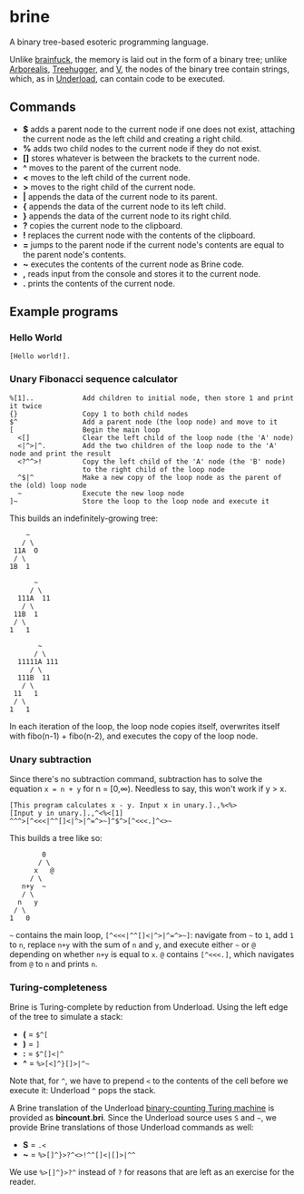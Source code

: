 # brine

A binary tree-based esoteric programming language. 

Unlike [brainfuck](http://esolangs.org/wiki/Brainfuck), the memory is laid out in the form of a binary tree; unlike [Arborealis](http://esolangs.org/wiki/Arborealis), [Treehugger](http://esolangs.org/wiki/Treehugger), and [V](http://esolangs.org/wiki/V), the nodes of the binary tree contain strings, which, as in [Underload](http://esolangs.org/wiki/Underload), can contain code to be executed.

## Commands

* **$** adds a parent node to the current node if one does not exist, attaching the current node as the left child and creating a right child.
* **%** adds two child nodes to the current node if they do not exist.
* **[]** stores whatever is between the brackets to the current node.
* **^** moves to the parent of the current node.
* **<** moves to the left child of the current node.
* **>** moves to the right child of the current node.
* **|** appends the data of the current node to its parent.
* **{** appends the data of the current node to its left child.
* **}** appends the data of the current node to its right child.
* **?** copies the current node to the clipboard.
* **!** replaces the current node with the contents of the clipboard.
* **=** jumps to the parent node if the current node's contents are equal to the parent node's contents.
* **~** executes the contents of the current node as Brine code.
* **,** reads input from the console and stores it to the current node.
* **.** prints the contents of the current node.

## Example programs

### Hello World

```
[Hello world!].
```

### Unary Fibonacci sequence calculator

```
%[1]..            Add children to initial node, then store 1 and print it twice
{}                Copy 1 to both child nodes
$^                Add a parent node (the loop node) and move to it
[                 Begin the main loop
  <[]             Clear the left child of the loop node (the 'A' node)
  <|^>|^.         Add the two children of the loop node to the 'A' node and print the result
  <?^^>!          Copy the left child of the 'A' node (the 'B' node) 
                  to the right child of the loop node
  ^$|^            Make a new copy of the loop node as the parent of the (old) loop node
  ~               Execute the new loop node
]~                Store the loop to the loop node and execute it
```

This builds an indefinitely-growing tree:

```
    ~         
   / \
 11A  O
 / \
1B  1

      ~  
     / \
  111A  11            
   / \ 
 11B  1 
 / \
1   1

       ~
      / \
  11111A 111   
     / \
  111B  11            
   / \ 
 11   1 
 / \
1   1
```

In each iteration of the loop, the loop node copies itself, overwrites itself with fibo(n-1) + fibo(n-2), and executes the copy of the loop node.

### Unary subtraction

Since there's no subtraction command, subtraction has to solve the equation `x = n + y` for n = [0,∞). Needless to say, this won't work if y > x.

```
[This program calculates x - y. Input x in unary.].,%<%>  
[Input y in unary.].,^<%<[1]
^^^>[^<<<|^^[]<|^>|^=^>~]^$^>[^<<<.]^<>~
```

This builds a tree like so:

```
        0
       / \
      x   @
     / \
   n+y  ~ 
   / \ 
  n   y
 / \
1   0
```

`~` contains the main loop, `[^<<<|^^[]<|^>|^=^>~]`: navigate from `~` to `1`, add `1` to `n`, replace `n+y` with the sum of `n` and `y`, and execute either `~` or `@` depending on whether `n+y` is equal to `x`. `@` contains `[^<<<.]`, which navigates from `@` to `n` and prints `n`. 

### Turing-completeness

Brine is Turing-complete by reduction from Underload. Using the left edge of the tree to simulate a stack:

* **(** = `$^[`
* **)** = `]`
* **:** = `$^[]<|^`
* **^** = `%>[<]^}[]>|^~`

Note that, for `^`, we have to prepend `<` to the contents of the cell before we execute it: Underload `^` pops the stack.

A Brine translation of the Underload [binary-counting Turing machine](http://oerjan.nvg.org/esoteric/underload/tmcount.disclaimed.ul) is provided as **bincount.bri**. Since the Underload source uses `S` and `~`, we provide Brine translations of those Underload commands as well:

* **S** = `.<`
* **~** = `%>[]^}>?^<>!^^[]<|[]>|^^`

We use `%>[]^}>?^` instead of `?` for reasons that are left as an exercise for the reader.